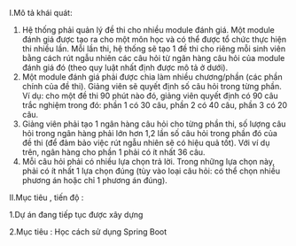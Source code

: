 I.Mô tả khái quát:
 1. Hệ thống phải quản lý đề thi cho nhiều module đánh giá. Một module đánh giá được tạo ra cho
 một môn học và có thể được tổ chức thực hiện thi nhiều lần. Mỗi lần thi, hệ thống sẽ tạo 1 đề 
thi cho riêng mỗi sinh viên bằng cách rút ngẫu nhiên các câu hỏi từ ngân hàng câu hỏi của 
module đánh giá đó (theo quy luật nhất định được mô tả ở dưới).
 2. Một module đánh giá phải được chia làm nhiều chương/phần (các phần chính của đề thi). 
Giảng viên sẽ quyết định số câu hỏi trong từng phần. Ví dụ: cho một đề thi 90 phút nào đó, 
giảng viên quyết định có 90 câu trắc nghiệm trong đó: phần 1 có 30 câu, phần 2 có 40 câu, 
phần 3 có 20 câu.
 3. Giảng viên phải tạo 1 ngân hàng câu hỏi cho từng phần thi, số lượng câu hỏi trong ngân hàng 
phải lớn hơn 1,2 lần số câu hỏi trong phần đó của đề thi (để đảm bảo việc rút ngẫu nhiên sẽ có
 hiệu quả tốt). Với ví dụ trên, ngân hàng cho phần 1 phải có ít nhất 36 câu.
 4. Mỗi câu hỏi phải có nhiều lựa chọn trả lời. Trong những lựa chọn này, phải có ít nhất 1 lựa 
chọn đúng (tùy vào loại câu hỏi: có thể chọn nhiều phương án hoặc chỉ 1 phương án đúng).

II.Mục tiêu , tiến độ :

 1.Dự án đang tiếp tục được xây dựng 
 
 2.Mục tiêu : Học cách sử dụng Spring Boot 
